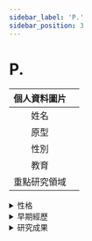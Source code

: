 ```yaml
---
sidebar_label: 'P.'
sidebar_position: 3
---
```


# P.

|個人資料圖片| |
|:--:|:--:|
|姓名| |
|原型| |
|性別| |
|教育| |
|重點研究領域| |

<details>
  <summary>性格</summary>
  Placeholder
</details>

<details>
  <summary>早期經歷</summary>
  Placeholder
</details>

<details>
  <summary>研究成果</summary>
  Placeholder
</details>